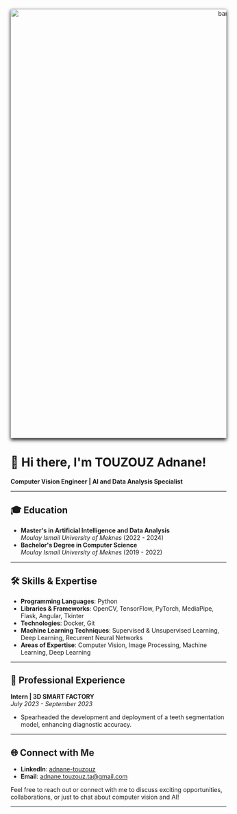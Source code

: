 <p align="center">
  <img src="https://github.com/user-attachments/assets/f387243e-b59a-49a0-87b3-0bfa27eda6b9" alt="banner" width="1000px" style="box-shadow: 0 4px 8px rgba(0, 0, 0, 0.9);" />
</p>

# 👋 **Hi there, I'm TOUZOUZ Adnane!**  
**Computer Vision Engineer | AI and Data Analysis Specialist**

---

## 🎓 **Education**  
- **Master's in Artificial Intelligence and Data Analysis**  
  *Moulay Ismail University of Meknes* (2022 - 2024)  
- **Bachelor's Degree in Computer Science**  
  *Moulay Ismail University of Meknes* (2019 - 2022)

---

## 🛠 **Skills & Expertise**  
- **Programming Languages**: Python  
- **Libraries & Frameworks**: OpenCV, TensorFlow, PyTorch, MediaPipe, Flask, Angular, Tkinter  
- **Technologies**: Docker, Git
- **Machine Learning Techniques**: Supervised & Unsupervised Learning, Deep Learning, Recurrent Neural Networks  
- **Areas of Expertise**: Computer Vision, Image Processing, Machine Learning, Deep Learning  

---

## 💼 **Professional Experience**  
**Intern | 3D SMART FACTORY**  
*July 2023 - September 2023*  
- Spearheaded the development and deployment of a teeth segmentation model, enhancing diagnostic accuracy.

---

## 🌐 **Connect with Me**  
- **LinkedIn**: [adnane-touzouz](https://www.linkedin.com/in/adnane-touzouz/)  
- **Email**: [adnane.touzouz.ta@gmail.com](mailto:adnane.touzouz.ta@gmail.com)  

Feel free to reach out or connect with me to discuss exciting opportunities, collaborations, or just to chat about computer vision and AI!

---
